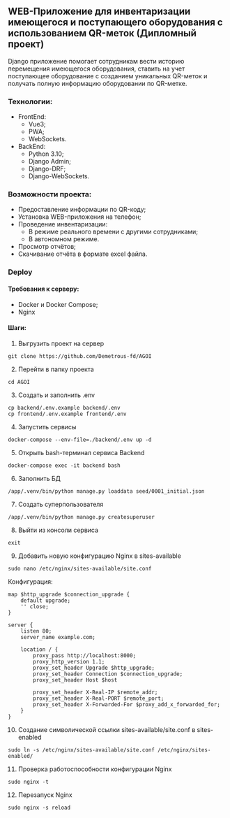 ## WEB-Приложение для инвентаризации имеющегося и поступающего оборудования с использованием QR-меток (Дипломный проект)

Django приложение помогает сотрудникам вести историю перемещения имеющегося оборудования, ставить на учет поступающее оборудование с созданием уникальных QR-меток и получать полную информацию оборудовании по QR-метке. 

### Технологии:
- FrontEnd: 
  - Vue3; 
  - PWA; 
  - WebSockets. 
- BackEnd: 
  - Python 3.10; 
  - Django Admin; 
  - Django-DRF; 
  - Django-WebSockets. 

### Возможности проекта:
- Предоставление информации по QR-коду; 
- Установка WEB-приложения на телефон; 
- Проведение инвентаризации:
  - В режиме реального времени с другими сотрудниками; 
  - В автономном режиме. 
- Просмотр отчётов; 
- Скачивание отчёта в формате excel файла. 

### Deploy
#### Требования к серверу:
- Docker и Docker Compose;
- Nginx
#### Шаги:
1. Выгрузить проект на сервер
```shell
git clone https://github.com/Demetrous-fd/AGOI
```
2. Перейти в папку проекта
```shell
cd AGOI
```
3. Создать и заполнить .env
```shell
cp backend/.env.example backend/.env 
cp frontend/.env.example frontend/.env 
```
4. Запустить сервисы
```shell
docker-compose --env-file=./backend/.env up -d
```
5. Открыть bash-терминал сервиса Backend
```shell
docker-compose exec -it backend bash
```
6. Заполнить БД
```shell
/app/.venv/bin/python manage.py loaddata seed/0001_initial.json
```
7. Создать суперпользователя
```shell
/app/.venv/bin/python manage.py createsuperuser
```
8. Выйти из консоли сервиса
```shell
exit
```
9. Добавить новую конфигурацию Nginx в sites-available
```shell
sudo nano /etc/nginx/sites-available/site.conf
```
Конфигурация:
```text
map $http_upgrade $connection_upgrade {
    default upgrade;
    '' close;
}

server {
    listen 80;
    server_name example.com;
    
    location / {
        proxy_pass http://localhost:8000;
        proxy_http_version 1.1;
        proxy_set_header Upgrade $http_upgrade;
        proxy_set_header Connection $connection_upgrade;
        proxy_set_header Host $host
        
        proxy_set_header X-Real-IP $remote_addr; 
        proxy_set_header X-Real-PORT $remote_port;
        proxy_set_header X-Forwarded-For $proxy_add_x_forwarded_for;
    }
}
```
10. Создание символической ссылки sites-available/site.conf в sites-enabled
```shell
sudo ln -s /etc/nginx/sites-available/site.conf /etc/nginx/sites-enabled/
``` 
11. Проверка работоспособности конфигурации Nginx
```shell
sudo nginx -t
```
12. Перезапуск Nginx
```shell
sudo nginx -s reload
```
